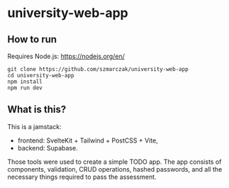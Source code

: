 # university-web-app

## How to run

Requires Node.js: https://nodejs.org/en/

```
git clone https://github.com/szmarczak/university-web-app
cd university-web-app
npm install
npm run dev
```
## What is this?

This is a jamstack:
- frontend: SvelteKit + Tailwind + PostCSS + Vite,
- backend: Supabase.

Those tools were used to create a simple TODO app. The app consists of components, validation, CRUD operations, hashed passwords, and all the necessary things required to pass the assessment.
